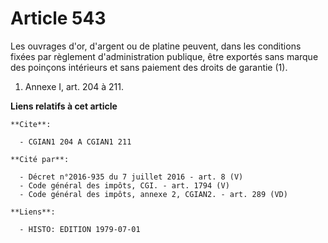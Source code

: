 # Article 543

Les ouvrages d'or, d'argent ou de platine peuvent, dans les conditions fixées par règlement d'administration publique, être
exportés sans marque des poinçons intérieurs et sans paiement des droits de garantie (1).

1) Annexe I, art. 204 à 211.

**Liens relatifs à cet article**

	**Cite**:

	  - CGIAN1 204 A CGIAN1 211

	**Cité par**:

	  - Décret n°2016-935 du 7 juillet 2016 - art. 8 (V)
	  - Code général des impôts, CGI. - art. 1794 (V)
	  - Code général des impôts, annexe 2, CGIAN2. - art. 289 (VD)

	**Liens**:

	  - HISTO: EDITION 1979-07-01
